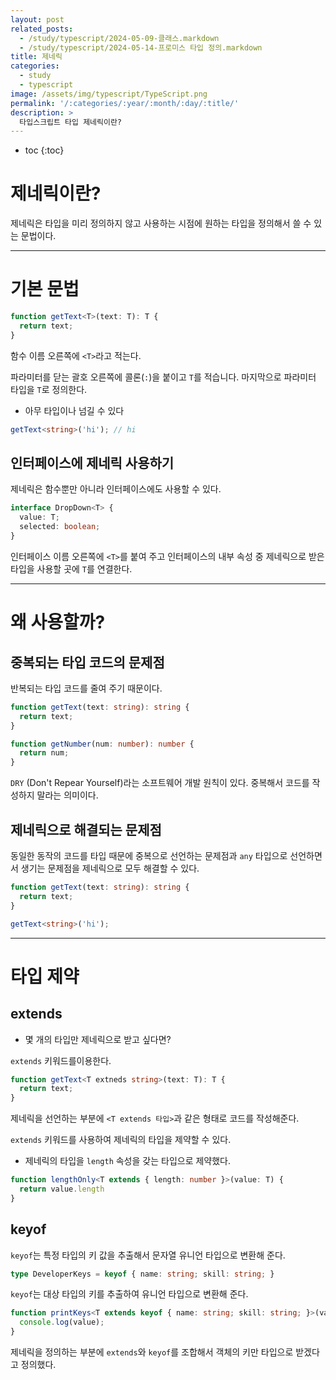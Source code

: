 ```yaml
---
layout: post
related_posts:
  - /study/typescript/2024-05-09-클래스.markdown
  - /study/typescript/2024-05-14-프로미스 타입 정의.markdown
title: 제네릭
categories:
  - study
  - typescript
image: /assets/img/typescript/TypeScript.png
permalink: '/:categories/:year/:month/:day/:title/'
description: >
  타입스크립트 타입 제네릭이란?
---
```


* toc
{:toc}


# 제네릭이란?

제네릭은 타입을 미리 정의하지 않고 사용하는 시점에 원하는 타입을 정의해서 쓸 수 있는 문법이다.

---
# 기본 문법

```ts
function getText<T>(text: T): T {
  return text;
}
```

함수 이름 오른쪽에 `<T>`라고 적는다. 

파라미터를 닫는 괄호 오른쪽에 콜론(`:`)을 붙이고 `T`를 적습니다. 마지막으로 파라미터 타입을 `T`로 정의한다.

- 아무 타입이나 넘길 수 있다

```ts
getText<string>('hi'); // hi
```

## 인터페이스에 제네릭 사용하기

제네릭은 함수뿐만 아니라 인터페이스에도 사용할 수 있다.

```ts
interface DropDown<T> {
  value: T;
  selected: boolean;
}
```

인터페이스 이름 오른쪽에 `<T>`를 붙여 주고 인터페이스의 내부 속성 중 제네릭으로 받은 타입을 사용할 곳에 `T`를 연결한다.

---
# 왜 사용할까?

## 중복되는 타입 코드의 문제점

반복되는 타입 코드를 줄여 주기 때문이다.

```ts
function getText(text: string): string {
  return text;
}

function getNumber(num: number): number {
  return num;
}
```

`DRY` (Don't Repear Yourself)라는 소프트웨어 개발 원칙이 있다.  중복해서 코드를 작성하지 말라는 의미이다.

## 제네릭으로 해결되는 문제점

동일한 동작의 코드를 타입 때문에 중복으로 선언하는 문제점과 `any` 타입으로 선언하면서 생기는 문제점을 제네릭으로 모두 해결할 수 있다.

```ts
function getText(text: string): string {
  return text;
}

getText<string>('hi');
```

---
# 타입 제약

## extends

- 몇 개의 타입만 제네릭으로 받고 싶다면?

`extends` 키워드를이용한다.

```ts
function getText<T extneds string>(text: T): T {
  return text;
}
```

제네릭을 선언하는 부분에 `<T extends 타입>`과 같은 형태로 코드를 작성해준다.

`extends` 키워드를 사용하여 제네릭의 타입을 제약할 수 있다.

- 제네릭의 타입을 `length` 속성을 갖는 타입으로 제약했다.

```ts
function lengthOnly<T extends { length: number }>(value: T) {
  return value.length
}
```

## keyof

`keyof`는 특정 타입의 키 값을 추출해서 문자열 유니언 타입으로 변환해 준다.

```ts
type DeveloperKeys = keyof { name: string; skill: string; }
```

`keyof`는 대상 타입의 키를 추출하여 유니언 타입으로 변환해 준다.

```ts title:'keyof 키워드 사용'
function printKeys<T extends keyof { name: string; skill: string; }>(value: T) {
  console.log(value);
}
```

제네릭을 정의하는 부분에 `extends`와 `keyof`를 조합해서 객체의 키만 타입으로 받겠다고 정의했다.